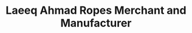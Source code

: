 ---
title: "Laeeq Ahmad Ropes Merchant and Manufacturer"
url: /peshawar/laeeq-ahmad-ropes-merchant-and-manufacturer/
shop: Outdoor
---